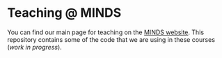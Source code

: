 # Teaching @ MINDS

You can find our main page for teaching on the [MINDS website](https://www.ai.rug.nl/minds/teaching/). This repository contains some of the code that we are using in these courses (_work in progress_).
